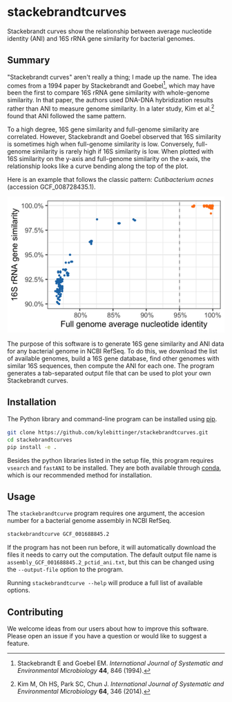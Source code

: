 # stackebrandtcurves

Stackebrandt curves show the relationship between average nucleotide
identity (ANI) and 16S rRNA gene similarity for bacterial genomes.

## Summary

"Stackebrandt curves" aren't really a thing; I made up the name. The
idea comes from a 1994 paper by Stackebrandt and Goebel[^1], which may
have been the first to compare 16S rRNA gene similarity with
whole-genome similarity. In that paper, the authors used DNA-DNA
hybridization results rather than ANI to measure genome similarity. In
a later study, Kim et al.[^2] found that ANI followed the same
pattern.

To a high degree, 16S gene similarity and full-genome similarity are
correlated. However, Stackebrandt and Goebel observed that 16S
similarity is sometimes high when full-genome similarity is
low. Conversely, full-genome similarity is rarely high if 16S
similarity is low. When plotted with 16S similarity on the y-axis and
full-genome similarity on the x-axis, the relationship looks like a
curve bending along the top of the plot.

Here is an example that follows the classic pattern: *Cutibacterium
acnes* (accession GCF_008728435.1).

![ANI vs. 16S gene similarity for Cutibacterium acnes](/media/cutibacterium_acnes_curve.png)

The purpose of this software is to generate 16S gene similarity and
ANI data for any bacterial genome in NCBI RefSeq. To do this, we
download the list of available genomes, build a 16S gene database,
find other genomes with similar 16S sequences, then compute the ANI
for each one. The program generates a tab-separated output file that
can be used to plot your own Stackebrandt curves.

[^1]: Stackebrandt E and Goebel EM. *International Journal of
Systematic and Environmental Microbiology* **44**, 846 (1994).

[^2]: Kim M, Oh HS, Park SC, Chun J. *International Journal of
Systematic and Environmental Microbiology* **64**, 346 (2014).

## Installation

The Python library and command-line program can be installed using
[pip](https://pypi.org/project/pip/).

```bash
git clone https://github.com/kylebittinger/stackebrandtcurves.git
cd stackebrandtcurves
pip install -e .
```

Besides the python libraries listed in the setup file, this program
requires `vsearch` and `fastANI` to be installed. They are both available
through [conda](https://anaconda.org/bioconda/vsearch), which is our
recommended method for installation.

## Usage

The `stackebrandtcurve` program requires one argument, the accesion number
for a bacterial genome assembly in NCBI RefSeq.

```bash
stackebrandtcurve GCF_001688845.2
```

If the program has not been run before, it will automatically download
the files it needs to carry out the computation. The default output file
name is `assembly_GCF_001688845.2_pctid_ani.txt`, but this can be changed
using the `--output-file` option to the program.

Running `stackebrandtcurve --help` will produce a full list of available
options.

## Contributing

We welcome ideas from our users about how to improve this
software. Please open an issue if you have a question or would like to
suggest a feature.
